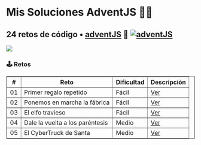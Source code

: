 # Mis Soluciones AdventJS  🎅🎄

## 24 retos de código • <a href="https://adventjs.dev">adventJS</a> 🚀 [![adventJS](https://img.shields.io/badge/adventJS-fbbf24?style=flat-square&logo=JavaScript&logoColor=000000)](https://adventjs.dev)

<p> 
  <img src=https://i.imgur.com/mOUN7uE.png>
</p>

### 🕹️ Retos
<table border="1">
  <thead>
    <tr>
      <th>#</th>
      <th>Reto</th>
      <th>Dificultad</th>
      <th>Descripción</th>
    </tr>
  </thead>
  <tbody>
    <tr>
      <td>01</td>
      <td>Primer regalo repetido</td>
      <td>Fácil</td>
      <td><a href="https://adventjs.dev/es/challenges/2023/1" target="_blank">Ver</a></td>
    </tr>
    <tr>
      <td>02</td>
      <td>Ponemos en marcha la fábrica</td>
      <td>Fácil</td>
      <td><a href="https://adventjs.dev/es/challenges/2023/2" target="_blank">Ver</a></td>
    </tr>
    <tr>
      <td>03</td>
      <td>El elfo travieso</td>
      <td>Fácil</td>
      <td><a href="https://adventjs.dev/es/challenges/2023/3" target="_blank">Ver</a></td>
    </tr>
    <tr>
      <td>04</td>
      <td>Dale la vuelta a los paréntesis</td>
      <td>Medio</td>
      <td><a href="https://adventjs.dev/es/challenges/2023/4" target="_blank">Ver</a></td>
    </tr>
    <tr>
      <td>05</td>
      <td>El CyberTruck de Santa</td>
      <td>Medio</td>
      <td><a href="https://adventjs.dev/es/challenges/2023/5" target="_blank">Ver</a></td>
    </tr>
  </tbody>
</table>

